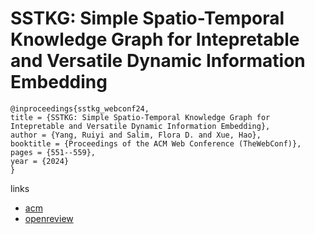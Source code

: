 # SSTKG: Simple Spatio-Temporal Knowledge Graph for Intepretable and Versatile Dynamic Information Embedding

```
@inproceedings{sstkg_webconf24,
title = {SSTKG: Simple Spatio-Temporal Knowledge Graph for Intepretable and Versatile Dynamic Information Embedding},
author = {Yang, Ruiyi and Salim, Flora D. and Xue, Hao},
booktitle = {Proceedings of the ACM Web Conference (TheWebConf)},
pages = {551--559},
year = {2024}
}
```

links
- [acm](https://dl.acm.org/doi/10.1145/3589334.3645441)
- [openreview](https://openreview.net/forum?id=W4eUGlCn23)
